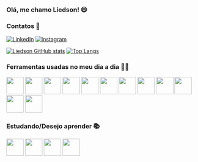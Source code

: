 ### Olá, me chamo Liedson! 😄

### Contatos 📱
[![LinkedIn](https://img.shields.io/badge/LinkedIn-0077B5?style=for-the-badge&logo=linkedin&logoColor=white)](https://www.linkedin.com/in/liedson-augusto-0b10b8215/)
[![Instagram](https://img.shields.io/badge/Instagram-E4405F?style=for-the-badge&logo=instagram&logoColor=white)](https://www.instagram.com/_liedaug/)

[![Liedson GitHub stats](https://github-readme-stats.vercel.app/api?username=LiedsonAugusto&show_icons=true&theme=dark&bg_color=0d1117&hide_border=true)](https://github.com/LiedsonAugusto)
[![Top Langs](https://github-readme-stats.vercel.app/api/top-langs/?username=LiedsonAugusto&layout=compact&hide_border=true&title_color=00bfbf&bg_color=0d1117)](https://github.com/LiedsonAugusto)

### Ferramentas usadas no meu dia a dia 👨‍💻
<div style="display: inline_block">
  <img  width="45px"src="https://cdn.jsdelivr.net/gh/devicons/devicon/icons/python/python-original.svg" />
  <img width="45px"src="https://cdn.jsdelivr.net/gh/devicons/devicon/icons/pycharm/pycharm-original.svg" />
  <img width="45px" src="https://cdn.jsdelivr.net/gh/devicons/devicon/icons/java/java-original-wordmark.svg" />
  <img width="45px"src="https://cdn.jsdelivr.net/gh/devicons/devicon/icons/intellij/intellij-original.svg" />
  <img width="45px"src="https://cdn.jsdelivr.net/gh/devicons/devicon/icons/spring/spring-original.svg" />
  <img width="45px"src="https://cdn.jsdelivr.net/gh/devicons/devicon/icons/html5/html5-original.svg" />
  <img width="45px"src="https://cdn.jsdelivr.net/gh/devicons/devicon/icons/css3/css3-original.svg" />
  <img width="45px"src="https://cdn.jsdelivr.net/gh/devicons/devicon/icons/javascript/javascript-original.svg" />
  <img width="45px"src="https://cdn.jsdelivr.net/gh/devicons/devicon/icons/vscode/vscode-original.svg" />
  <img width="45px"src="https://cdn.jsdelivr.net/gh/devicons/devicon/icons/git/git-original.svg" />
  <img width="45px"src="https://cdn.jsdelivr.net/gh/devicons/devicon/icons/mysql/mysql-original.svg" />
  <img width="45px"src="https://cdn.jsdelivr.net/gh/devicons/devicon/icons/mongodb/mongodb-original.svg" />
</div>

### Estudando/Desejo aprender 📚
<div style="display: inline_block">
  <img width="45px" src="https://cdn.jsdelivr.net/gh/devicons/devicon/icons/react/react-original.svg" />
  <img width="45px"src="https://cdn.jsdelivr.net/gh/devicons/devicon/icons/bootstrap/bootstrap-original.svg" />
  <img width="45px"src="https://cdn.jsdelivr.net/gh/devicons/devicon/icons/sass/sass-original.svg" />
  <img width="45px"src="https://cdn.jsdelivr.net/gh/devicons/devicon/icons/typescript/typescript-original.svg" />
</div><br/>
